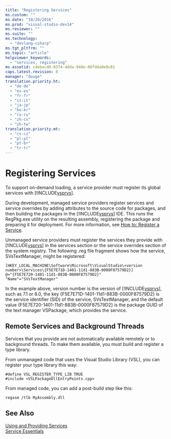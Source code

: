 ```yaml
---
title: "Registering Services"
ms.custom: ""
ms.date: "10/20/2016"
ms.prod: "visual-studio-dev14"
ms.reviewer: ""
ms.suite: ""
ms.technology: 
  - "devlang-csharp"
ms.tgt_pltfrm: ""
ms.topic: "article"
helpviewer_keywords: 
  - "services, registering"
ms.assetid: c4ebac40-0374-4dda-948e-06fdda0e9c81
caps.latest.revision: 8
manager: "douge"
translation.priority.ht: 
  - "de-de"
  - "es-es"
  - "fr-fr"
  - "it-it"
  - "ja-jp"
  - "ko-kr"
  - "ru-ru"
  - "zh-cn"
  - "zh-tw"
translation.priority.mt: 
  - "cs-cz"
  - "pl-pl"
  - "pt-br"
  - "tr-tr"
---
```

# Registering Services
To support on-demand loading, a service provider must register its global services with [!INCLUDE[vsprvs](../code-quality/includes/vsprvs_md.md)].  
  
 During development, managed service providers register services and service overrides by adding attributes to the source code for packages, and then building the packages in the [!INCLUDE[vsprvs](../code-quality/includes/vsprvs_md.md)] IDE. This runs the RegPkg.exe utility on the resulting assembly, registering the package and preparing it for deployment. For more information, see [How to: Register a Service](../misc/how-to--register-a-service.md).  
  
 Unmanaged service providers must register the services they provide with [!INCLUDE[vsprvs](../code-quality/includes/vsprvs_md.md)] in the services section or the service overrides section of the system registry. The following .reg file fragment shows how the service, SVsTextManager, might be registered:  
  
```  
[HKEY_LOCAL_MACHINE\Software\Microsoft\VisualStudio\<version number>\Services\{F5E7E71D-1401-11d1-883B-0000F87579D2}]  
@="{F5E7E720-1401-11d1-883B-0000F87579D2}"  
"Name"="SVsTextManager"  
```  
  
 In the example above, version number is the version of [!INCLUDE[vsprvs](../code-quality/includes/vsprvs_md.md)], such as 7.1 or 8.0, the key {F5E7E71D-1401-11d1-883B-0000F87579D2} is the service identifier (SID) of the service, SVsTextManager, and the default value {F5E7E720-1401-11d1-883B-0000F87579D2} is the package GUID of the text manager VSPackage, which provides the service.  
  
## Remote Services and Background Threads  
 Services that you provide are not automatically available remotely or to background threads. To make them available, you must build and register a type library.  
  
 From unmanaged code that uses the Visual Studio Library (VSL), you can register your type library this way:  
  
```  
#define VSL_REGISTER_TYPE_LIB TRUE  
#include <VSLPackageDllEntryPoints.cpp>  
```  
  
 From managed code, you can add a post-build step like this:  
  
```  
regasm /tlb MyAssembly.dll  
```  
  
## See Also  
 [Using and Providing Services](../extensibility/using-and-providing-services.md)   
 [Service Essentials](../extensibility-internals/service-essentials.md)